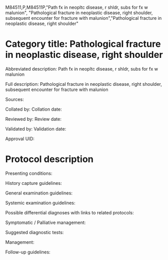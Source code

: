 M84511,P,M84511P,"Path fx in neopltc disease, r shldr, subs for fx w malunion", "Pathological fracture in neoplastic disease, right shoulder, subsequent encounter for fracture with malunion","Pathological fracture in neoplastic disease, right shoulder"
# Category title: Pathological fracture in neoplastic disease, right shoulder

Abbreviated description: Path fx in neopltc disease, r shldr, subs for fx w malunion

Full description: Pathological fracture in neoplastic disease, right shoulder, subsequent encounter for fracture with malunion

Sources:

Collated by:
Collation date:

Reviewed by:
Review date:

Validated by:
Validation date:

Approval UID:

# Protocol description

Presenting conditions:

History capture guidelines:

General examination guidelines:

Systemic examination guidelines:

Possible differential diagnoses with links to related protocols:

Symptomatic / Palliative management:

Suggested diagnostic tests:

Management:

Follow-up guidelines:
